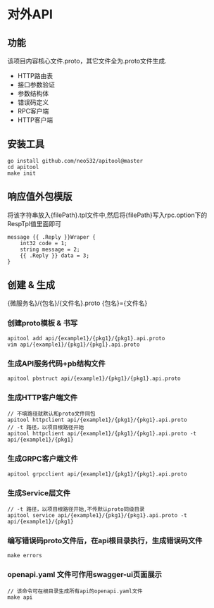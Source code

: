 # 对外API

## 功能
该项目内容核心文件.proto，其它文件全为.proto文件生成.
* HTTP路由表
* 接口参数验证
* 参数结构体
* 错误码定义
* RPC客户端
* HTTP客户端



## 安装工具
```
go install github.com/neo532/apitool@master
cd apitool
make init
```

## 响应值外包模版
将该字符串放入{filePath}.tpl文件中,然后将{filePath}写入rpc.option下的RespTpl值里面即可
```
message {{ .Reply }}Wraper {
    int32 code = 1;
    string message = 2;
    {{ .Reply }} data = 3;
}
```

## 创建 & 生成
{微服务名}/{包名}/{文件名}.proto
{包名}={文件名}

### 创建proto模板 & 书写
```
apitool add api/{example1}/{pkg1}/{pkg1}.api.proto
vim api/{example1}/{pkg1}/{pkg1}.api.proto
```

### 生成API服务代码+pb结构文件
```
apitool pbstruct api/{example1}/{pkg1}/{pkg1}.api.proto
```

### 生成HTTP客户端文件
```
// 不填路径就默认和proto文件同包
apitool httpclient api/{example1}/{pkg1}/{pkg1}.api.proto
// -t 路径，以项目根路径开始
apitool httpclient api/{example1}/{pkg1}/{pkg1}.api.proto -t api/{example1}/{pkg1}
```


### 生成GRPC客户端文件
```
apitool grpcclient api/{example1}/{pkg1}/{pkg1}.api.proto
```


### 生成Service层文件
```
// -t 路径，以项目根路径开始,不传默认proto同级目录
apitool service api/{example1}/{pkg1}/{pkg1}.api.proto -t api/{example1}/{pkg1}
```


### 编写错误码proto文件后，在api根目录执行，生成错误码文件
```
make errors
```

### openapi.yaml 文件可作用swagger-ui页面展示
```
// 该命令可在根目录生成所有api的openapi.yaml文件
make api
```
